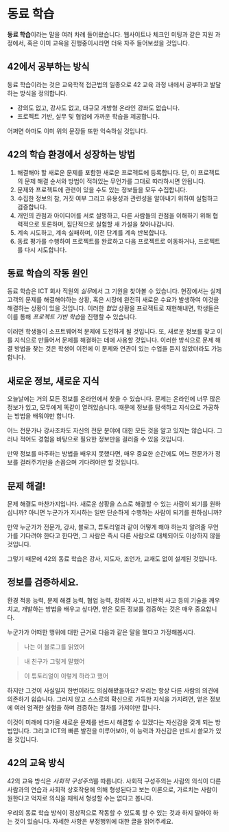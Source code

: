 # 동료 학습

**동료 학습**이라는 말을 여러 차례 들어왔습니다.
웹사이트나 체크인 미팅과 같은 지원 과정에서, 혹은 이미 교육을 진행중이시라면 더욱 자주 들어보셨을 것입니다.

## 42에서 공부하는 방식
동료 학습이라는 것은 교육학적 접근법의 일종으로 42 교육 과정 내에서 공부하고 발달하는 방식을 정의합니다.
- 강의도 없고, 강사도 없고, 대규모 개방형 온라인 강좌도 없습니다.
- 프로젝트 기반, 실무 및 협업에 가까운 학습을 제공합니다.

어쩌면 아마도 이미 위의 문장들 또한 익숙하실 것입니다.

## 42의 학습 환경에서 성장하는 방법
1. 해결해야 할 새로운 문제를 포함한 새로운 프로젝트에 등록합니다. 단, 이 프로젝트의 문제 해결 순서와 방법이 적혀있는 무언가를 그대로 따라하시면 안됩니다.
2. 문제와 프로젝트에 관련이 있을 수도 있는 정보들을 모두 수집합니다.
3. 수집한 정보의 참, 거짓 여부 그리고 유용성과 관련성을 알아내기 위하여 실험하고 검증합니다.
4. 개인의 관점과 아이디어를 서로 설명하고, 다른 사람들의 관점을 이해하기 위해 협력적으로 토론하며, 집단적으로 실험할 새 가설을 찾아나갑니다.
5. 계속 시도하고, 계속 실패하며, 이전 단계를 계속 반복합니다.
6. 동료 평가를 수행하여 프로젝트를 완료하고 다음 프로젝트로 이동하거나, 프로젝트를 다시 시도합니다.

## 동료 학습의 작동 원인
동료 학습은 ICT 회사 직원의 *실무*에서 그 기원을 찾아볼 수 있습니다. 현장에서는 실제 고객의 문제를 해결해야하는 상황, 혹은 시장에 완전히 새로운 수요가 발생하여 이것을 해결하는 상황이 있을 것입니다. 이러한 *협업* 상황을 프로젝트로 재현해내면, 학생들은 이를 통해 *프로젝트 기반 학습*을 진행할 수 있습니다.

이러면 학생들이 소프트웨어적 문제에 도전하게 될 것입니다. 또, 새로운 정보를 찾고 이를 지식으로 만들어서 문제를 해결하는 데에 사용할 것입니다. 이러한 방식으로 문제 해결 방법을 찾는 것은 학생이 이전에 이 문제와 연관이 있는 수업을 듣지 않았더라도 가능합니다.

## 새로운 정보, 새로운 지식
오늘날에는 거의 모든 정보를 온라인에서 찾을 수 있습니다. 문제는 온라인에 너무 많은 정보가 있고, 모두에게 똑같이 열려있습니다. 때문에 정보를 탐색하고 지식으로 가공하는 방법을 배워야만 합니다.

어느 전문가나 강사조차도 자신의 전문 분야에 대한 모든 것을 알고 있지는 않습니다. 그러나 적어도 경험을 바탕으로 필요한 정보만을 걸러줄 수 있을 것입니다.

만약 정보를 마주하는 방법을 배우지 못했다면, 매우 중요한 순간에도 어느 전문가가 정보를 걸러주기만을 손꼽으며 기다려야만 할 것입니다.

## 문제 해결!
문제 해결도 마찬가지입니다. 새로운 상황을 스스로 해결할 수 있는 사람이 되기를 원하십니까? 아니면 누군가가 지시하는 일만 단순하게 수행하는 사람이 되기를 원하십니까? 

만약 누군가가 전문가, 강사, 블로그, 튜토리얼과 같이 어떻게 해야 하는지 알려줄 무언가를 기다려야 한다고 한다면, 그 사람은 즉시 다른 사람으로 대체되어도 이상하지 않을 것입니다.

그렇기 때문에 42의 동료 학습은 강사, 지도자, 조언가, 교재도 없이 설계된 것입니다.

## 정보를 검증하세요.
환경 적응 능력, 문제 해결 능력, 협업 능력, 창의적 사고, 비판적 사고 등의 기술을 깨우치고, 개발하는 방법을 배우고 싶다면, 얻은 모든 정보를 검증하는 것은 매우 중요합니다.

누군가가 어떠한 행위에 대한 근거로 다음과 같은 말을 했다고 가정해봅시다.

> 나는 이 블로그를 읽었어

> 내 친구가 그렇게 말했어

> 이 튜토리얼이 이렇게 하라고 했어

하지만 그것이 사실일지 한번이라도 의심해봤을까요? 우리는 항상 다른 사람의 의견에 의존하기 쉽습니다. 그러지 않고 스스로의 확신으로 가득한 지식을 가지려면, 얻은 정보에 여러 엄격한 실험을 하며 검증하는 절차를 가져야만 합니다.

이것이 미래에 다가올 새로운 문제를 반드시 해결할 수 있겠다는 자신감을 갖게 되는 방법입니다. 그리고 ICT의 빠른 발전을 미루어보아, 이 능력과 자신감은 반드시 쓸모가 있을 것입니다.

## 42의 교육 방식
42의 교육 방식은 *사회적 구성주의*를 따릅니다. 사회적 구성주의는 사람의 의식이 다른 사람과의 연습과 사회적 상호작용에 의해 형성된다고 보는 이론으로, 가르치는 사람이 원한다고 억지로 의식을 채워서 형성할 수는 없다고 봅니다.

우리의 동료 학습 방식이 정상적으로 작동할 수 있도록 할 수 있는 것과 하지 말아야 하는 것이 있습니다. 자세한 사항은 부정행위에 대한 글을 읽어주세요.
